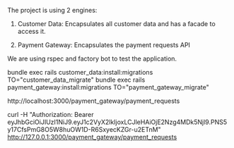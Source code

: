 The project is using 2 engines:

1. Customer Data: Encapsulates all customer data and has a facade to access it.

2. Payment Gateway: Encapsulates the payment requests API

We are using rspec and factory bot to test the application.

bundle exec rails customer_data:install:migrations TO="customer_data_migrate"
bundle exec rails payment_gateway:install:migrations TO="payment_gateway_migrate"

http://localhost:3000/payment_gateway/payment_requests

curl -H "Authorization: Bearer eyJhbGciOiJIUzI1NiJ9.eyJ1c2VyX2lkIjoxLCJleHAiOjE2Nzg4MDk5Njl9.PNS5y17CfsPmG8O5W8huOW1D-R6SxyecKZGr-u2ETnM" http://127.0.0.1:3000/payment_gateway/payment_requests
